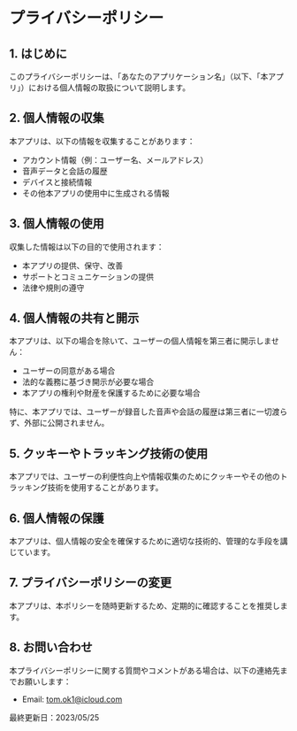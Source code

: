 # プライバシーポリシー

## 1. はじめに

このプライバシーポリシーは、「あなたのアプリケーション名」（以下、「本アプリ」）における個人情報の取扱について説明します。

## 2. 個人情報の収集

本アプリは、以下の情報を収集することがあります：

- アカウント情報（例：ユーザー名、メールアドレス）
- 音声データと会話の履歴
- デバイスと接続情報
- その他本アプリの使用中に生成される情報

## 3. 個人情報の使用

収集した情報は以下の目的で使用されます：

- 本アプリの提供、保守、改善
- サポートとコミュニケーションの提供
- 法律や規則の遵守

## 4. 個人情報の共有と開示

本アプリは、以下の場合を除いて、ユーザーの個人情報を第三者に開示しません：

- ユーザーの同意がある場合
- 法的な義務に基づき開示が必要な場合
- 本アプリの権利や財産を保護するために必要な場合

特に、本アプリでは、ユーザーが録音した音声や会話の履歴は第三者に一切渡らず、外部に公開されません。

## 5. クッキーやトラッキング技術の使用

本アプリでは、ユーザーの利便性向上や情報収集のためにクッキーやその他のトラッキング技術を使用することがあります。

## 6. 個人情報の保護

本アプリは、個人情報の安全を確保するために適切な技術的、管理的な手段を講じています。

## 7. プライバシーポリシーの変更

本アプリは、本ポリシーを随時更新するため、定期的に確認することを推奨します。

## 8. お問い合わせ

本プライバシーポリシーに関する質問やコメントがある場合は、以下の連絡先までお願いします：

- Email: tom.ok1@icloud.com

最終更新日：2023/05/25

